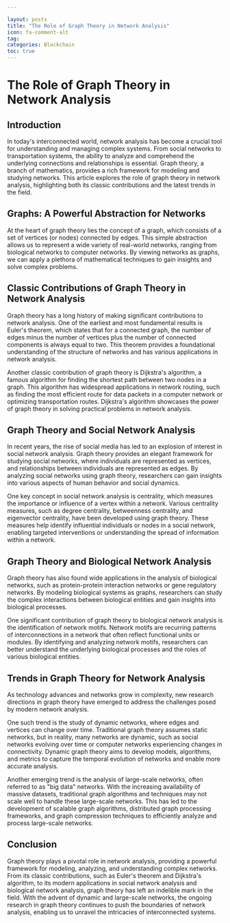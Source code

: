 ```yaml
---

layout: posts
title: "The Role of Graph Theory in Network Analysis"
icon: fa-comment-alt
tag:      
categories: Blockchain
toc: true
---
```




# The Role of Graph Theory in Network Analysis

## Introduction

In today's interconnected world, network analysis has become a crucial tool for understanding and managing complex systems. From social networks to transportation systems, the ability to analyze and comprehend the underlying connections and relationships is essential. Graph theory, a branch of mathematics, provides a rich framework for modeling and studying networks. This article explores the role of graph theory in network analysis, highlighting both its classic contributions and the latest trends in the field.

## Graphs: A Powerful Abstraction for Networks

At the heart of graph theory lies the concept of a graph, which consists of a set of vertices (or nodes) connected by edges. This simple abstraction allows us to represent a wide variety of real-world networks, ranging from biological networks to computer networks. By viewing networks as graphs, we can apply a plethora of mathematical techniques to gain insights and solve complex problems.

## Classic Contributions of Graph Theory in Network Analysis

Graph theory has a long history of making significant contributions to network analysis. One of the earliest and most fundamental results is Euler's theorem, which states that for a connected graph, the number of edges minus the number of vertices plus the number of connected components is always equal to two. This theorem provides a foundational understanding of the structure of networks and has various applications in network analysis.

Another classic contribution of graph theory is Dijkstra's algorithm, a famous algorithm for finding the shortest path between two nodes in a graph. This algorithm has widespread applications in network routing, such as finding the most efficient route for data packets in a computer network or optimizing transportation routes. Dijkstra's algorithm showcases the power of graph theory in solving practical problems in network analysis.

## Graph Theory and Social Network Analysis

In recent years, the rise of social media has led to an explosion of interest in social network analysis. Graph theory provides an elegant framework for studying social networks, where individuals are represented as vertices, and relationships between individuals are represented as edges. By analyzing social networks using graph theory, researchers can gain insights into various aspects of human behavior and social dynamics.

One key concept in social network analysis is centrality, which measures the importance or influence of a vertex within a network. Various centrality measures, such as degree centrality, betweenness centrality, and eigenvector centrality, have been developed using graph theory. These measures help identify influential individuals or nodes in a social network, enabling targeted interventions or understanding the spread of information within a network.

## Graph Theory and Biological Network Analysis

Graph theory has also found wide applications in the analysis of biological networks, such as protein-protein interaction networks or gene regulatory networks. By modeling biological systems as graphs, researchers can study the complex interactions between biological entities and gain insights into biological processes.

One significant contribution of graph theory to biological network analysis is the identification of network motifs. Network motifs are recurring patterns of interconnections in a network that often reflect functional units or modules. By identifying and analyzing network motifs, researchers can better understand the underlying biological processes and the roles of various biological entities.

## Trends in Graph Theory for Network Analysis

As technology advances and networks grow in complexity, new research directions in graph theory have emerged to address the challenges posed by modern network analysis.

One such trend is the study of dynamic networks, where edges and vertices can change over time. Traditional graph theory assumes static networks, but in reality, many networks are dynamic, such as social networks evolving over time or computer networks experiencing changes in connectivity. Dynamic graph theory aims to develop models, algorithms, and metrics to capture the temporal evolution of networks and enable more accurate analysis.

Another emerging trend is the analysis of large-scale networks, often referred to as "big data" networks. With the increasing availability of massive datasets, traditional graph algorithms and techniques may not scale well to handle these large-scale networks. This has led to the development of scalable graph algorithms, distributed graph processing frameworks, and graph compression techniques to efficiently analyze and process large-scale networks.

## Conclusion

Graph theory plays a pivotal role in network analysis, providing a powerful framework for modeling, analyzing, and understanding complex networks. From its classic contributions, such as Euler's theorem and Dijkstra's algorithm, to its modern applications in social network analysis and biological network analysis, graph theory has left an indelible mark in the field. With the advent of dynamic and large-scale networks, the ongoing research in graph theory continues to push the boundaries of network analysis, enabling us to unravel the intricacies of interconnected systems.